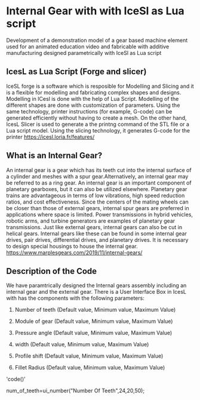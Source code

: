 # Internal Gear with with IceSl as Lua script

Development of a demonstration model of a gear based machine element used for an animated education video and fabricable with additive manufacturing designed parametrically with IceSl as Lua script

## IcesL as Lua Script (Forge and slicer)
IceSL forge is a software which is resposible for Modelling and Slicing and it is a flexible for modelling and fabricating complex shapes and designs. 
Modelling in ICesl is done with the help of Lua Script. Modelling of the different shapes are done with customization of parameters. 
Using the same technology, printer instructions (for example, G-code) can be generated efficiently without having to create a mesh. 
On the other hand, IcesL Slicer is used to generate a the printng command of the STL file or a Lua script model. Using the slicing technology, it generates G-code for the printer
https://icesl.loria.fr/features/

## What is an Internal Gear?
An internal gear is a gear which has its teeth cut into the internal surface of a cylinder and meshes with a spur gear.Alternatively, an internal gear may be referred to as a ring gear. An internal gear is an important component of planetary gearboxes, but it can also be utilized elsewhere. Planetary gear trains are advantageous in terms of low vibrations, high speed reduction ratios, and cost effectiveness. Since the centers of the mating wheels can be closer than those of external gears, internal spur gears are preferred in applications where space is limited. Power transmissions in hybrid vehicles, robotic arms, and turbine generators are examples of planetary gear transmissions. Just like external gears, internal gears can also be cut in helical gears. Internal gears like these can be found in some internal gear drives, pair drives, differential drives, and planetary drives. It is necessary to design special housings to house the internal gear. https://www.marplesgears.com/2019/11/internal-gears/

## Description of the Code
We have paramtrically designed the Internal gears assembly including an internal gear and the external gear. There is a User Interface Box in IcesL with has the components with the following parameters:

1. Number of teeth (Default value, Minimum value, Maximum Value)

2. Module of gear (Default value, Minimum value, Maximum Value)
3. Pressure angle (Default value, Minimum value, Maximum Value)
4. width (Default value, Minimum value, Maximum Value)
5. Profile shift (Default value, Minimum value, Maximum Value)
6. Fillet Radius (Default value, Minimum value, Maximum Value)

'code()'

num_of_teeth=ui_number("Number Of Teeth",24,20,50);


